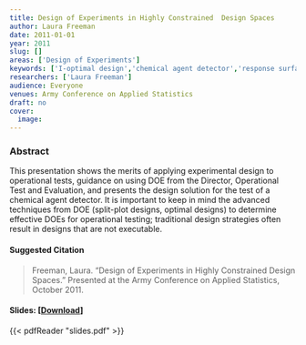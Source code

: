 ```yaml
---
title: Design of Experiments in Highly Constrained  Design Spaces
author: Laura Freeman
date: 2011-01-01
year: 2011
slug: []
areas: ['Design of Experiments']
keywords: ['I-optimal design','chemical agent detector','response surface modeling']
researchers: ['Laura Freeman']
audience: Everyone
venues: Army Conference on Applied Statistics
draft: no
cover:
  image: 
---
```




### Abstract
This presentation shows the merits of applying experimental design to operational tests, guidance on using DOE from the Director, Operational Test and Evaluation, and presents the design solution for the test of a chemical agent detector.  It is important to keep in mind the advanced techniques from DOE (split-plot designs, optimal designs) to determine effective DOEs for operational testing; traditional design strategies often result in designs that are not executable.

#### Suggested Citation
> Freeman, Laura. “Design of Experiments in Highly Constrained Design Spaces.” Presented at the Army Conference on Applied Statistics, October 2011.

#### Slides: [[Download](slides.pdf)]
{{< pdfReader "slides.pdf" >}}




